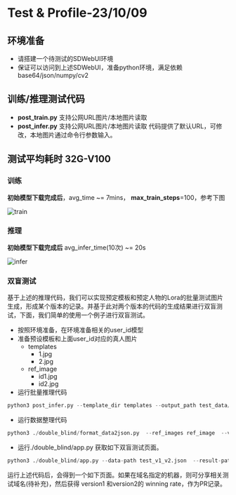 # Test & Profile-23/10/09
## 环境准备
- 请搭建一个待测试的SDWebUI环境
- 保证可以访问到上述SDWebUI，准备python环境，满足依赖 base64/json/numpy/cv2

## 训练/推理测试代码
- **post_train.py** 支持公网URL图片/本地图片读取
- **post_infer.py** 支持公网URL图片/本地图片读取
代码提供了默认URL，可修改，本地图片通过命令行参数输入。


## 测试平均耗时 32G-V100
### 训练
**初始模型下载完成后**，avg_time ~= 7mins， **max_train_steps**=100，参考下图


![train](https://pai-vision-data-inner.oss-accelerate.aliyuncs.com/data/easyphoto/reademe/train.png)

### 推理
**初始模型下载完成后** avg_infer_time(10次) ~= 20s


![infer](https://pai-vision-data-inner.oss-accelerate.aliyuncs.com/data/easyphoto/reademe/infer.png)


### 双盲测试
基于上述的推理代码，我们可以实现预定模板和预定人物的Lora的批量测试图片生成，形成某个版本的记录。并基于此对两个版本的代码的生成结果进行双盲测试，下面，我们简单的使用一个例子进行双盲测试。

- 按照环境准备，在环境准备相关的user_id模型
- 准备预设模板和上面user_id对应的真人图片
    - templates
        - 1.jpg
        - 2.jpg
    - ref_image
        - id1.jpg
        - id2.jpg
- 运行批量推理代码
```python
python3 post_infer.py --template_dir templates --output_path test_data/version1
```
- 运行数据整理代码
```python
python3 ./double_blind/format_data2json.py  --ref_images ref_image  --version1_dir test_data/version1 --version2_dir test_data/version2 --output_json test_v1_v2.json
```
- 运行./double_blind/app.py 获取如下双盲测试页面。
```python
python3 ./double_blind/app.py --data-path test_v1_v2.json  --result-path ./result.jsonl
```
运行上述代码后，会得到一个如下页面。如果在域名指定的机器，则可分享相关测试域名(待补充)，然后获得 version1 和version2的 winning rate，作为PR记录。
